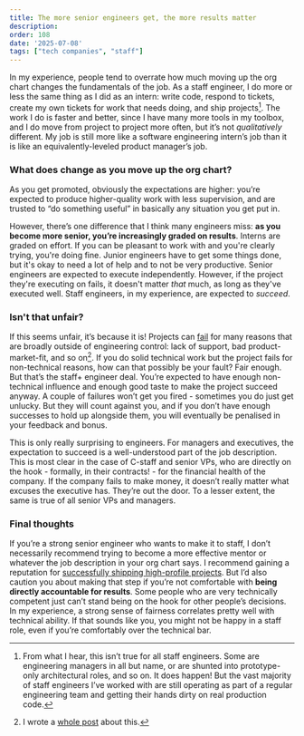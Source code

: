```yaml
---
title: The more senior engineers get, the more results matter
description: 
order: 108
date: '2025-07-08'
tags: ["tech companies", "staff"]
---
```


In my experience, people tend to overrate how much moving up the org chart changes the fundamentals of the job. As a staff engineer, I do more or less the same thing as I did as an intern: write code, respond to tickets, create my own tickets for work that needs doing, and ship projects[^1]. The work I do is faster and better, since I have many more tools in my toolbox, and I do move from project to project more often, but it’s not _qualitatively_ different. My job is still more like a software engineering intern’s job than it is like an equivalently-leveled product manager’s job.

### What does change as you move up the org chart?

As you get promoted, obviously the expectations are higher: you’re expected to produce higher-quality work with less supervision, and are trusted to “do something useful” in basically any situation you get put in.

However, there’s one difference that I think many engineers miss: **as you become more senior, you’re increasingly graded on results**. Interns are graded on effort. If you can be pleasant to work with and you're clearly trying, you're doing fine. Junior engineers have to get some things done, but it's okay to need a lot of help and to not be very productive. Senior engineers are expected to execute independently. However, if the project they're executing on fails, it doesn't matter _that_ much, as long as they've executed well.  Staff engineers, in my experience, are expected to _succeed_.

### Isn't that unfair?

If this seems unfair, it’s because it is! Projects can [fail](/how-projects-fail) for many reasons that are broadly outside of engineering control: lack of support, bad product-market-fit, and so on[^2]. If you do solid technical work but the project fails for non-technical reasons, how can that possibly be your fault? Fair enough. But that’s the staff+ engineer deal. You’re expected to have enough non-technical influence and enough good taste to make the project succeed anyway. A couple of failures won’t get you fired - sometimes you do just get unlucky. But they will count against you, and if you don’t have enough successes to hold up alongside them, you will eventually be penalised in your feedback and bonus.

This is only really surprising to engineers. For managers and executives, the expectation to succeed is a well-understood part of the job description. This is most clear in the case of C-staff and senior VPs, who are directly on the hook - formally, in their contracts! - for the financial health of the company. If the company fails to make money, it doesn’t really matter what excuses the executive has. They’re out the door. To a lesser extent, the same is true of all senior VPs and managers.

### Final thoughts

If you’re a strong senior engineer who wants to make it to staff, I don’t necessarily recommend trying to become a more effective mentor or whatever the job description in your org chart says. I recommend gaining a reputation for [successfully shipping high-profile projects](/how-to-ship). But I’d also caution you about making that step if you’re not comfortable with **being directly accountable for results**. Some people who are very technically competent just can’t stand being on the hook for other people’s decisions. In my experience, a strong sense of fairness correlates pretty well with technical ability. If that sounds like you, you might not be happy in a staff role, even if you’re comfortably over the technical bar.

[^1]: From what I hear, this isn’t true for all staff engineers. Some are engineering managers in all but name, or are shunted into prototype-only architectural roles, and so on. It does happen! But the vast majority of staff engineers I’ve worked with are still operating as part of a regular engineering team and getting their hands dirty on real production code.

[^2]: I wrote a [whole post](/how-projects-fail) about this.